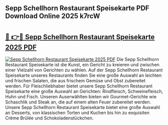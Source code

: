 ## Sepp Schellhorn Restaurant Speisekarte PDF Download Online 2025 k7rcW

# <h2><a href="http://gcdhz5.nevu.top/?p=Sepp+Schellhorn+Restaurant+Speisekarte">🔗 👉🔴 Sepp Schellhorn Restaurant Speisekarte 2025 PDF</a></h2>

[![Sepp Schellhorn Restaurant Speisekarte 2025 PDF](https://i.imgur.com/dBaPXMq.png)](http://gcdhz5.nevu.top/?p=Sepp+Schellhorn+Restaurant+Speisekarte)
Die Sepp Schellhorn Restaurant Speisekarte ist die Kunst, ein Gericht zu kreieren und zwischen einer Vielzahl von Gerichten zu wählen. Auf der Sepp Schellhorn Restaurant Speisekarte unseres Restaurants finden Sie eine große Auswahl an leichten und frischen Salaten, die aus frischem Gemüse und Obst zubereitet werden. Für Fleischliebhaber bietet unsere Sepp Schellhorn Restaurant Speisekarte eine große Auswahl an Gerichten: Rindfleisch, Schweinefleisch, Huhn und Fisch. Unseren Auserwählten bieten wir Gourmet-Gerichte wie Schaschlik und Steak an, die auf einem alten Feuer zubereitet werden. Unsere Sepp Schellhorn Restaurant Speisekarte bietet eine große Auswahl an Desserts, von klassischen Torten und Kuchen bis hin zu exquisiten Crème Brûlée und Schokoladenstückchen.
